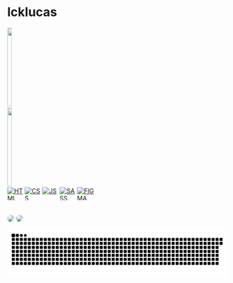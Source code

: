 ﻿# lcklucas


<div style="display: flex; ">
  <a href="https://github.com/lcklucas">
  <img width="48%" height="180em" src="https://github-readme-stats.vercel.app/api?username=lcklucas&show_icons=true&theme=dark&include_all_commits=true&count_private=true"/>
  <img width="48%" height="180em" src="https://github-readme-stats.vercel.app/api/top-langs/?username=lcklucas&layout=compact&langs_count=7&theme=dark"/>
</div>

<div style="display: flex;">
  <img align="center" alt="HTML" height="30" width="40" src="https://cdn.jsdelivr.net/gh/devicons/devicon/icons/html5/html5-plain-wordmark.svg">
  <img align="center" alt="CSS" height="30" width="40" src="https://cdn.jsdelivr.net/gh/devicons/devicon/icons/css3/css3-plain-wordmark.svg">
  <img align="center" alt="JS" height="30" width="40" src="https://cdn.jsdelivr.net/gh/devicons/devicon/icons/javascript/javascript-plain.svg">
  <img align="center" alt="SASS" height="30" width="40" src="https://cdn.jsdelivr.net/gh/devicons/devicon/icons/sass/sass-original.svg">
  <img align="center" alt="FIGMA" height="30" width="40" src="https://cdn.jsdelivr.net/gh/devicons/devicon/icons/figma/figma-original.svg">
</div>

<br>
<br>
 
<div> 
  <a href="mailto:islucasferreira@gmail.com"><img style="border-radius: 20px" src="https://img.shields.io/badge/Gmail-D14836?style=for-the-badge&logo=gmail&logoColor=white" target="_blank"></a>
  <a   href="https://www.linkedin.com/in/lucas-ferreira-fernandes-113b0a17b/" target="_blank"><img style="border-radius: 20px" src="https://img.shields.io/badge/-LinkedIn-%230077B5?style=for-the-badge&logo=linkedin&logoColor=white" target="_blank"></a> 
 

 
  ![Snake animation](https://github.com/lcklucas/lcklucas/blob/output/github-contribution-grid-snake.svg)
 
</div>
